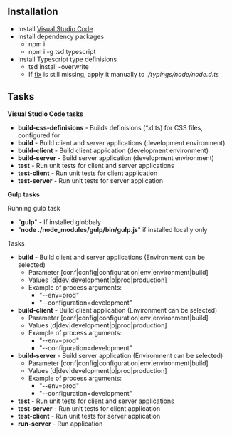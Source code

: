 ## Installation
* Install [Visual Studio Code](https://code.visualstudio.com/)
* Install dependency packages
    - npm i
    - npm i -g tsd typescript
* Install Typescript type definisions
    - tsd install -overwrite
    - If [fix](https://github.com/DefinitelyTyped/DefinitelyTyped/commit/2966b1b8bad3b515b8ebeaaf40d95809a46e74a8) is still missing, apply it manually to  *./typings/node/node.d.ts*

## Tasks
**Visual Studio Code tasks**
* **build-css-definisions** - Builds definisions (*.d.ts) for CSS files, configured for 
* **build** - Build client and server applications (development environment)
* **build-client** - Build client application (development environment)
* **build-server** - Build server application (development environment)
* **test** - Run unit tests for client and server applications
* **test-client** - Run unit tests for client application
* **test-server** - Run unit tests for server application

**Gulp tasks**

Running gulp task
* "**gulp**" - If installed globbaly
* "**node ./node_modules/gulp/bin/gulp.js**" if installed locally only

Tasks
* **build** - Build client and server applications (Environment can be selected)
    - Parameter [conf|config|configuration|env|environment|build]
    - Values [d|dev|development|p|prod|production]
    - Example of process arguments:
        - "--env=prod"
        - "--configuration=development"
* **build-client** - Build client application (Environment can be selected)
    - Parameter [conf|config|configuration|env|environment|build]
    - Values [d|dev|development|p|prod|production]
    - Example of process arguments:
        - "--env=prod"
        - "--configuration=development"
* **build-server** - Build server application (Environment can be selected)
    - Parameter [conf|config|configuration|env|environment|build]
    - Values [d|dev|development|p|prod|production]
    - Example of process arguments:
        - "--env=prod"
        - "--configuration=development"
* **test** - Run unit tests for client and server applications
* **test-server** - Run unit tests for client application
* **test-client** - Run unit tests for server application
* **run-server** - Run application
